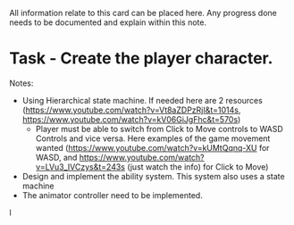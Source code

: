 All information relate to this card can be placed here. Any progress done needs to be documented and explain within this note.

# Task - Create the player character.
Notes: 
- Using Hierarchical state machine. If needed here are 2 resources (https://www.youtube.com/watch?v=Vt8aZDPzRjI&t=1014s, https://www.youtube.com/watch?v=kV06GiJgFhc&t=570s) 
	- Player must be able to switch from Click to Move controls to WASD Controls and vice versa. Here examples of the game movement wanted (https://www.youtube.com/watch?v=kUMtQqnq-XU for WASD, and https://www.youtube.com/watch?v=LVu3_IVCzys&t=243s (just watch the info) for Click to Move)
- Design and implement the ability system. This system also uses a state machine
- The animator controller need to be implemented.

l

